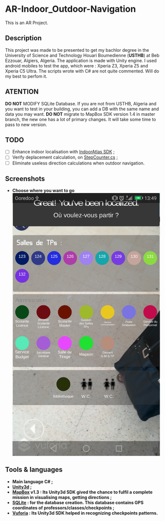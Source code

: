 # AR-Indoor_Outdoor-Navigation
This is an AR Project.

## Description
This project was made to be presented to get my bachlor degree in the University of Science and Technology Houari Boumedienne (**USTHB**) at Beb Ezzouar, Algiers, Algeria. 
The application is made with Unity engine. I used android mobiles to test the app, which were : Xperia Z3, Xperia Z5 and Xperia C5 Ultra.
The scripts wrote with C# are not quite commented. Will do my best to perfom it.


## ATENTION
**DO NOT** MODIFY SQLite Database. If you are not from USTHB, Algeria and you want to test in your building, you can add a DB with the same name and data you may want.
**DO NOT** migrate to MapBox SDK version 1.4 in master branch, the new one has a lot of primary changes. It will take some time to pass to new version.


## TODO
- [ ] Enhance indoor localisation with [IndoorAtlas SDK](https://www.indooratlas.com/) ;
- [ ] Verify deplacement calculation, on [StepCounter.cs](Assets/Scripts/StepCounter.cs) ;
- [ ] Eliminate useless direction calculations when outdoor navigation.
        
## Screenshots
* <b>Choose where you want to go<b>
![Alt text](/Screenshots/Screenshot_list-of-rooms-in-CSdepartment.png?raw=true "Optional Title")
        
## Tools & languages
* Main language **C#** ; 
* [Unity3d](https://unity.com) ; 
* [MapBox](https://www.mapbox.com) v1.3 : Its Unity3d SDK gived the chance to fulfil a complete mission in visualising maps, getting directions ; 
* [SQLite](https://sqlite.org) : for the database creation. This database contains GPS coordinates of professors/classes/checkpoints ; 
* [Vuforia](https://developer.vuforia.com) : Its Unity3d SDK helped in recognizing checkpoints patterns.
